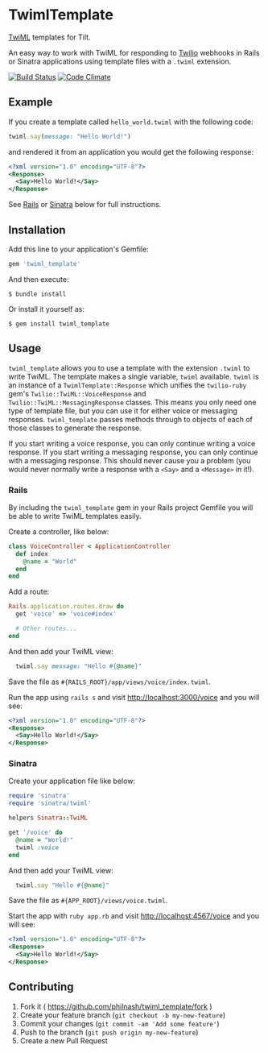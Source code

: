 # TwimlTemplate

[TwiML](https://www.twilio.com/docs/api/twiml) templates for Tilt.

An easy way to work with TwiML for responding to [Twilio](http://twilio.com) webhooks in Rails or Sinatra applications using template files with a `.twiml` extension.

[![Build Status](https://travis-ci.org/philnash/twiml_template.svg)](https://travis-ci.org/philnash/twiml_template) [![Code Climate](https://codeclimate.com/github/philnash/twiml_template/badges/gpa.svg)](https://codeclimate.com/github/philnash/twiml_template)

## Example

If you create a template called `hello_world.twiml` with the following code:

```ruby
twiml.say(message: "Hello World!")
```

and rendered it from an application you would get the following response:

```xml
<?xml version="1.0" encoding="UTF-8"?>
<Response>
  <Say>Hello World!</Say>
</Response>
```

See [Rails](#rails) or [Sinatra](#sinatra) below for full instructions.

## Installation

Add this line to your application's Gemfile:

```ruby
gem 'twiml_template'
```

And then execute:

    $ bundle install

Or install it yourself as:

    $ gem install twiml_template

## Usage

`twiml_template` allows you to use a template with the extension `.twiml` to write TwiML. The template makes a single variable, `twiml` available. `twiml` is an instance of a `TwimlTemplate::Response` which unifies the `twilio-ruby` gem's `Twilio::TwiML::VoiceResponse` and `Twilio::TwiML::MessagingResponse` classes. This means you only need one type of template file, but you can use it for either voice or messaging responses. `twiml_template` passes methods through to objects of each of those classes to generate the response.

If you start writing a voice response, you can only continue writing a voice response. If you start writing a messaging response, you can only continue with a messaging response. This should never cause you a problem (you would never normally write a response with a `<Say>` and a `<Message>` in it!).

### Rails

By including the `twiml_template` gem in your Rails project Gemfile you will be able to write TwiML templates easily.

Create a controller, like below:

```ruby
class VoiceController < ApplicationController
  def index
    @name = "World"
  end
end
```

Add a route:

```ruby
Rails.application.routes.draw do
  get 'voice' => 'voice#index'

  # Other routes...
end
```

And then add your TwiML view:

```ruby
  twiml.say message: "Hello #{@name}"
```

Save the file as `#{RAILS_ROOT}/app/views/voice/index.twiml`.

Run the app using `rails s` and visit [http://localhost:3000/voice](http://localhost:3000/voice) and you will see:

```xml
<?xml version="1.0" encoding="UTF-8"?>
<Response>
  <Say>Hello World!</Say>
</Response>
```

### Sinatra

Create your application file like below:

```ruby
require 'sinatra'
require 'sinatra/twiml'

helpers Sinatra::TwiML

get '/voice' do
  @name = "World!"
  twiml :voice
end
```

And then add your TwiML view:

```ruby
  twiml.say "Hello #{@name}"
```

Save the file as `#{APP_ROOT}/views/voice.twiml`.

Start the app with `ruby app.rb` and visit [http://localhost:4567/voice](http://localhost:4567/voice) and you will see:

```xml
<?xml version="1.0" encoding="UTF-8"?>
<Response>
  <Say>Hello World!</Say>
</Response>
```

## Contributing

1. Fork it ( https://github.com/philnash/twiml_template/fork )
2. Create your feature branch (`git checkout -b my-new-feature`)
3. Commit your changes (`git commit -am 'Add some feature'`)
4. Push to the branch (`git push origin my-new-feature`)
5. Create a new Pull Request
